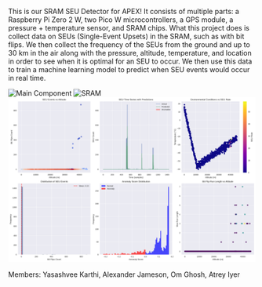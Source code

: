 This is our SRAM SEU Detector for APEX! It consists of multiple parts: a Raspberry Pi Zero 2 W, two Pico W microcontrollers, a GPS module, a pressure + temperature sensor, and SRAM chips. What this project does is collect data on SEUs (Single-Event Upsets) in the SRAM, such as with bit flips. We then collect the frequency of the SEUs from the ground and up to 30 km in the air along with the pressure, altitude, temperature, and location in order to see when it is optimal for an SEU to occur. We then use this data to train a machine learning model to predict when SEU events would occur in real time.

![Main Component](https://github.com/machonach/APEX-SRAM-SEU-Detector/blob/main/images/IMG_5444.png)
![SRAM](https://github.com/machonach/APEX-SRAM-SEU-Detector/blob/main/images/IMG_5447.png)
![Synthetic Data Analysis](https://github.com/machonach/APEX-SRAM-SEU-Detector/blob/main/images/seu_synthetic_analysis_results.png)

Members:
Yasashvee Karthi, Alexander Jameson, Om Ghosh, Atrey Iyer
